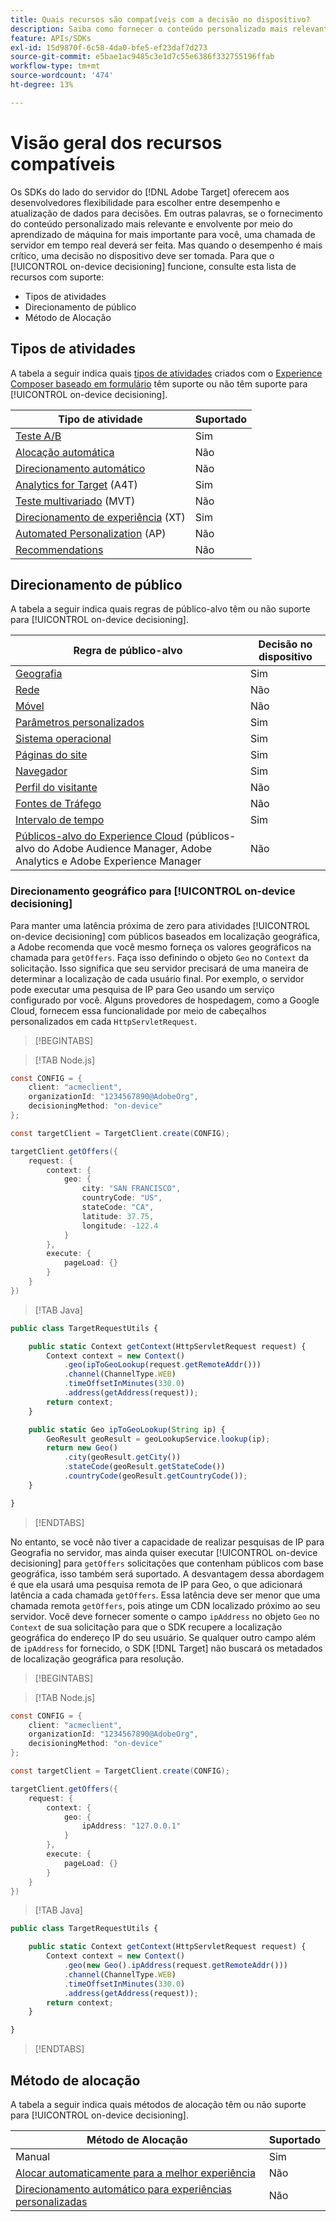```yaml
---
title: Quais recursos são compatíveis com a decisão no dispositivo?
description: Saiba como fornecer o conteúdo personalizado mais relevante e envolvente por meio do aprendizado de máquina usando uma chamada de servidor em tempo real.
feature: APIs/SDKs
exl-id: 15d9870f-6c58-4da0-bfe5-ef23daf7d273
source-git-commit: e5bae1ac9485c3e1d7c55e6386f332755196ffab
workflow-type: tm+mt
source-wordcount: '474'
ht-degree: 13%

---
```


# Visão geral dos recursos compatíveis

Os SDKs do lado do servidor do [!DNL Adobe Target] oferecem aos desenvolvedores flexibilidade para escolher entre desempenho e atualização de dados para decisões. Em outras palavras, se o fornecimento do conteúdo personalizado mais relevante e envolvente por meio do aprendizado de máquina for mais importante para você, uma chamada de servidor em tempo real deverá ser feita. Mas quando o desempenho é mais crítico, uma decisão no dispositivo deve ser tomada. Para que o [!UICONTROL on-device decisioning] funcione, consulte esta lista de recursos com suporte:

* Tipos de atividades
* Direcionamento de público
* Método de Alocação

## Tipos de atividades 

A tabela a seguir indica quais [tipos de atividades](https://experienceleague.adobe.com/docs/target/using/activities/target-activities-guide.html?lang=pt-BR) criados com o [Experience Composer baseado em formulário](https://experienceleague.adobe.com/docs/target/using/experiences/form-experience-composer.html?lang=pt-BR&) têm suporte ou não têm suporte para [!UICONTROL on-device decisioning].

| Tipo de atividade | Suportado |
| --- | --- |
| [Teste A/B](https://experienceleague.adobe.com/docs/target/using/activities/abtest/test-ab.html?lang=pt-BR) | Sim |
| [Alocação automática](https://experienceleague.adobe.com/docs/target/using/activities/auto-allocate/automated-traffic-allocation.html?lang=pt-BR) | Não |
| [Direcionamento automático](https://experienceleague.adobe.com/docs/target/using/activities/auto-target/auto-target-to-optimize.html?lang=pt-BR) | Não |
| [Analytics for Target](https://experienceleague.adobe.com/docs/target/using/integrate/a4t/a4t.html?lang=pt-BR) (A4T) | Sim |
| [Teste multivariado](https://experienceleague.adobe.com/docs/target/using/activities/multivariate-test/multivariate-testing.html?lang=pt-BR) (MVT) | Não |
| [Direcionamento de experiência](https://experienceleague.adobe.com/docs/target/using/activities/experience-targeting/experience-target.html?lang=pt-BR) (XT) | Sim |
| [Automated Personalization](https://experienceleague.adobe.com/docs/target/using/activities/automated-personalization/automated-personalization.html?lang=pt-BR) (AP) | Não |
| [Recommendations](https://experienceleague.adobe.com/docs/target/using/recommendations/recommendations.html?lang=pt-BR) | Não |


## Direcionamento de público

A tabela a seguir indica quais regras de público-alvo têm ou não suporte para [!UICONTROL on-device decisioning].

| Regra de público-alvo | Decisão no dispositivo |
| --- | --- |
| [Geografia](https://experienceleague.adobe.com/docs/target/using/audiences/create-audiences/categories-audiences/geo.html?lang=pt-BR) | Sim |
| [Rede](https://experienceleague.adobe.com/docs/target/using/audiences/create-audiences/categories-audiences/network.html?lang=pt-BR) | Não |
| [Móvel](https://experienceleague.adobe.com/docs/target/using/audiences/create-audiences/categories-audiences/mobile.html?lang=pt-BR) | Não |
| [Parâmetros personalizados](https://experienceleague.adobe.com/docs/target/using/audiences/create-audiences/categories-audiences/custom-parameters.html?lang=pt-BR) | Sim |
| [Sistema operacional](https://experienceleague.adobe.com/docs/target/using/audiences/create-audiences/categories-audiences/operating-system.html?lang=pt-BR) | Sim |
| [Páginas do site](https://experienceleague.adobe.com/docs/target/using/audiences/create-audiences/categories-audiences/site-pages.html?lang=pt-BR) | Sim |
| [Navegador](https://experienceleague.adobe.com/docs/target/using/audiences/create-audiences/categories-audiences/browser.html?lang=pt-BR) | Sim |
| [Perfil do visitante](https://experienceleague.adobe.com/docs/target/using/audiences/create-audiences/categories-audiences/visitor-profile.html?lang=pt-BR) | Não |
| [Fontes de Tráfego](https://experienceleague.adobe.com/docs/target/using/audiences/create-audiences/categories-audiences/traffic-sources.html?lang=pt-BR) | Não |
| [Intervalo de tempo](https://experienceleague.adobe.com/docs/target/using/audiences/create-audiences/categories-audiences/time-frame.html?lang=pt-BR) | Sim |
| [Públicos-alvo do Experience Cloud](https://experienceleague.adobe.com/docs/target/using/integrate/mmp.html?lang=pt-BR) (públicos-alvo do Adobe Audience Manager, Adobe Analytics e Adobe Experience Manager | Não |

### Direcionamento geográfico para [!UICONTROL on-device decisioning]

Para manter uma latência próxima de zero para atividades [!UICONTROL on-device decisioning] com públicos baseados em localização geográfica, a Adobe recomenda que você mesmo forneça os valores geográficos na chamada para `getOffers`. Faça isso definindo o objeto `Geo` no `Context` da solicitação. Isso significa que seu servidor precisará de uma maneira de determinar a localização de cada usuário final. Por exemplo, o servidor pode executar uma pesquisa de IP para Geo usando um serviço configurado por você. Alguns provedores de hospedagem, como a Google Cloud, fornecem essa funcionalidade por meio de cabeçalhos personalizados em cada `HttpServletRequest`.

>[!BEGINTABS]

>[!TAB Node.js]

```csharp {line-numbers="true"}
const CONFIG = {
    client: "acmeclient",
    organizationId: "1234567890@AdobeOrg",
    decisioningMethod: "on-device"
};

const targetClient = TargetClient.create(CONFIG);

targetClient.getOffers({
    request: {
        context: {
            geo: {
                city: "SAN FRANCISCO",
                countryCode: "US",
                stateCode: "CA",
                latitude: 37.75,
                longitude: -122.4
            }
        },
        execute: {
            pageLoad: {}
        }
    }
})
```

>[!TAB Java]

```javascript {line-numbers="true"}
public class TargetRequestUtils {

    public static Context getContext(HttpServletRequest request) {
        Context context = new Context()
            .geo(ipToGeoLookup(request.getRemoteAddr()))
            .channel(ChannelType.WEB)
            .timeOffsetInMinutes(330.0)
            .address(getAddress(request));
        return context;
    }

    public static Geo ipToGeoLookup(String ip) {
        GeoResult geoResult = geoLookupService.lookup(ip);
        return new Geo()
            .city(geoResult.getCity())
            .stateCode(geoResult.getStateCode())
            .countryCode(geoResult.getCountryCode());
    }

}
```

>[!ENDTABS]

No entanto, se você não tiver a capacidade de realizar pesquisas de IP para Geografia no servidor, mas ainda quiser executar [!UICONTROL on-device decisioning] para `getOffers` solicitações que contenham públicos com base geográfica, isso também será suportado. A desvantagem dessa abordagem é que ela usará uma pesquisa remota de IP para Geo, o que adicionará latência a cada chamada `getOffers`. Essa latência deve ser menor que uma chamada remota `getOffers`, pois atinge um CDN localizado próximo ao seu servidor. Você deve fornecer somente o campo `ipAddress` no objeto `Geo` no `Context` de sua solicitação para que o SDK recupere a localização geográfica do endereço IP do seu usuário. Se qualquer outro campo além de `ipAddress` for fornecido, o SDK [!DNL Target] não buscará os metadados de localização geográfica para resolução.


>[!BEGINTABS]

>[!TAB Node.js]

```csharp {line-numbers="true"}
const CONFIG = {
    client: "acmeclient",
    organizationId: "1234567890@AdobeOrg",
    decisioningMethod: "on-device"
};

const targetClient = TargetClient.create(CONFIG);

targetClient.getOffers({
    request: {
        context: {
            geo: {
                ipAddress: "127.0.0.1"
            }
        },
        execute: {
            pageLoad: {}
        }
    }
})
```

>[!TAB Java]

```javascript {line-numbers="true"}
public class TargetRequestUtils {

    public static Context getContext(HttpServletRequest request) {
        Context context = new Context()
            .geo(new Geo().ipAddress(request.getRemoteAddr()))
            .channel(ChannelType.WEB)
            .timeOffsetInMinutes(330.0)
            .address(getAddress(request));
        return context;
    }

}
```

>[!ENDTABS]

## Método de alocação

A tabela a seguir indica quais métodos de alocação têm ou não suporte para [!UICONTROL on-device decisioning].

| Método de Alocação | Suportado |
| --- | --- |
| Manual | Sim |
| [Alocar automaticamente para a melhor experiência](https://experienceleague.adobe.com/docs/target/using/activities/auto-allocate/automated-traffic-allocation.html?lang=pt-BR) | Não |
| [Direcionamento automático para experiências personalizadas](https://experienceleague.adobe.com/docs/target/using/activities/auto-target-to-optimize.html?lang=pt-BR) | Não |
